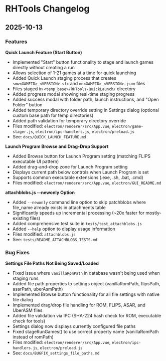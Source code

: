 # RHTools Changelog

## 2025-10-13

### Features

**Quick Launch Feature (Start Button)**
- Implemented "Start" button functionality to stage and launch games directly without creating a run
- Allows selection of 1-21 games at a time for quick launching
- Added Quick Launch staging process that creates `smw<GAMEID>_<VERSION>.sfc` and `md<GAMEID>_<VERSION>.json` files
- Files staged in `<temp_base>/RHTools-QuickLaunch/` directory
- Added progress modal showing real-time staging progress
- Added success modal with folder path, launch instructions, and "Open Folder" button
- Added temporary directory override setting in Settings dialog (optional custom base path for temp directories)
- Added path validation for temporary directory override
- Files modified: `electron/renderer/src/App.vue`, `electron/game-stager.js`, `electron/ipc-handlers.js`, `electron/preload.js`
- See: `docs/QUICK_LAUNCH_FEATURE.md`

**Launch Program Browse and Drag-Drop Support**
- Added Browse button for Launch Program setting (matching FLIPS executable UI pattern)
- Added drag-and-drop zone for Launch Program setting
- Displays current path below controls when Launch Program is set
- Supports common executable extensions (.exe, .sh, .bat, .cmd)
- Files modified: `electron/renderer/src/App.vue`, `electron/GUI_README.md`

**attachblobs.js --newonly Option**
- Added `--newonly` command line option to skip patchblobs where file_name already exists in attachments table
- Significantly speeds up incremental processing (~20x faster for mostly-existing files)
- Added comprehensive test suite in `tests/test_attachblobs.js`
- Added `--help` option to display usage information
- Files modified: `attachblobs.js`
- See: `tests/README_ATTACHBLOBS_TESTS.md`

### Bug Fixes

**Settings File Paths Not Being Saved/Loaded**
- Fixed issue where `vanillaRomPath` in database wasn't being used when staging runs
- Added file path properties to settings object (vanillaRomPath, flipsPath, asarPath, uberAsmPath)
- Implemented Browse button functionality for all file settings with native file dialog
- Implemented drag/drop file handling for ROM, FLIPS, ASAR, and UberASM files
- Added file validation via IPC (SHA-224 hash check for ROM, executable check for tools)
- Settings dialog now displays currently configured file paths
- Fixed stageRunGames() to use correct property name (vanillaRomPath instead of romPath)
- Files modified: `electron/renderer/src/App.vue`, `electron/ipc-handlers.js`, `electron/preload.js`
- See: `docs/BUGFIX_settings_file_paths.md`

